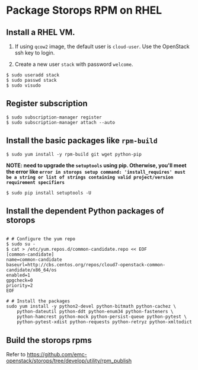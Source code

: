 # Package Storops RPM on RHEL


## Install a RHEL VM.

1. If using `qcow2` image, the default user is `cloud-user`.
Use the OpenStack ssh key to login.

2. Create a new user `stack` with password `welcome`.
```console
$ sudo useradd stack
$ sudo passwd stack
$ sudo visudo
```

## Register subscription

```console
$ sudo subscription-manager register
$ sudo subscription-manager attach --auto
```

## Install the basic packages like `rpm-build`

```console
$ sudo yum install -y rpm-build git wget python-pip
```

**NOTE: need to upgrade the `setuptools` using pip. Otherwise, you'll meet the error like `error in storops setup command: 'install_requires' must be a string or list of strings containing valid project/version requirement specifiers`**
```console
$ sudo pip install setuptools -U
```

## Install the dependent Python packages of storops 

```console

# # Configure the yum repo
$ sudo su -
$ cat > /etc/yum.repos.d/common-candidate.repo << EOF
[common-candidate]
name=common-candidate
baseurl=http://cbs.centos.org/repos/cloud7-openstack-common-candidate/x86_64/os
enabled=1
gpgcheck=0
priority=2
EOF

# # Install the packages
sudo yum install -y python2-devel python-bitmath python-cachez \ 
    python-dateutil python-ddt python-enum34 python-fasteners \
    python-hamcrest python-mock python-persist-queue python-pytest \ 
    python-pytest-xdist python-requests python-retryz python-xmltodict
```

## Build the storops rpms

Refer to https://github.com/emc-openstack/storops/tree/develop/utility/rpm_publish
